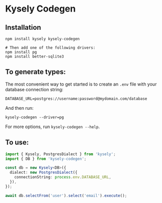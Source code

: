 # Kysely Codegen

## Installation

```
npm install kysely kysely-codegen

# Then add one of the following drivers:
npm install pg
npm install better-sqlite3
```

## To generate types:

The most convenient way to get started is to create an `.env` file with your database connection string:

```
DATABASE_URL=postgres://username:password@mydomain.com/database
```

And then run:

```
kysely-codegen --driver=pg
```

For more options, run `kysely-codegen --help`.

## To use:

```typescript
import { Kysely, PostgresDialect } from 'kysely';
import { DB } from 'kysely-codegen';

const db = new Kysely<DB>({
  dialect: new PostgresDialect({
    connectionString: process.env.DATABASE_URL,
  }),
});

await db.selectFrom('user').select('email').execute();
```
